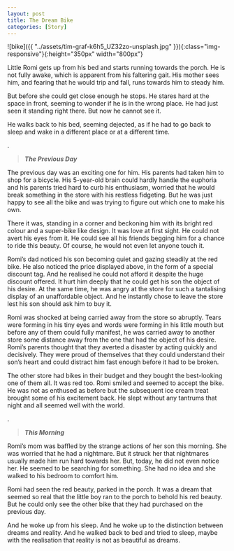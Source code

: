 ```yaml
---
layout: post
title: The Dream Bike
categories: [Story]
---
```


![bike]({{ "../assets/tim-graf-k6h5_UZ32zo-unsplash.jpg" }}){:class="img-responsive"}{:height="350px" width="800px"}

Little Romi gets up from his bed and starts running towards the porch. He is not fully awake, which is apparent from his faltering gait. His mother sees him, and fearing that he would trip and fall, runs towards him to steady him.

But before she could get close enough he stops. He stares hard at the space in front, seeming to wonder if he is in the wrong place. He had just seen it standing right there. But now he cannot see it.

He walks back to his bed, seeming dejected, as if he had to go back to sleep and wake in a different place or at a different time.

.

> **_The Previous Day_**

The previous day was an exciting one for him. His parents had taken him to shop for a bicycle. His 5-year-old brain could hardly handle the euphoria and his parents tried hard to curb his enthusiasm, worried that he would break something in the store with his restless fidgeting. But he was just happy to see all the bike and was trying to figure out which one to make his own.

There it was, standing in a corner and beckoning him with its bright red colour and a super-bike like design. It was love at first sight. He could not avert his eyes from it. He could see all his friends begging him for a chance to ride this beauty. Of course, he would not even let anyone touch it.

Romi’s dad noticed his son becoming quiet and gazing steadily at the red bike. He also noticed the price displayed above, in the form of a special discount tag. And he realised he could not afford it despite the huge discount offered. It hurt him deeply that he could get his son the object of his desire. At the same time, he was angry at the store for such a tantalising display of an unaffordable object. And he instantly chose to leave the store lest his son should ask him to buy it.

Romi was shocked at being carried away from the store so abruptly. Tears were forming in his tiny eyes and words were forming in his little mouth but before any of them could fully manifest, he was carried away to another store some distance away from the one that had the object of his desire. Romi’s parents thought that they averted a disaster by acting quickly and decisively. They were proud of themselves that they could understand their son’s heart and could distract him fast enough before it had to be broken.

The other store had bikes in their budget and they bought the best-looking one of them all. It was red too. Romi smiled and seemed to accept the bike. He was not as enthused as before but the subsequent ice cream treat brought some of his excitement back. He slept without any tantrums that night and all seemed well with the world.

.

> **_This Morning_**

Romi’s mom was baffled by the strange actions of her son this morning. She was worried that he had a nightmare. But it struck her that nightmares usually made him run hard towards her. But, today, he did not even notice her. He seemed to be searching for something. She had no idea and she walked to his bedroom to comfort him.

Romi had seen the red beauty, parked in the porch. It was a dream that seemed so real that the little boy ran to the porch to behold his red beauty. But he could only see the other bike that they had purchased on the previous day.

And he woke up from his sleep. And he woke up to the distinction between dreams and reality. And he walked back to bed and tried to sleep, maybe with the realisation that reality is not as beautiful as dreams.
